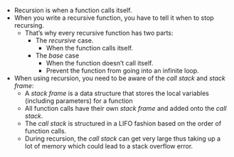- Recursion is when a function calls itself.
- When you write a recursive function, you have to tell it when to stop recursing. 
	- That’s why every recursive function has two parts: 
		- The *recursive* case. 
			- When the function calls itself. 
		- The *base* case 
			- When the function doesn’t call itself.
			- Prevent the function from going into an infinite loop.
- When using recursion, you need to be aware of the *call stack* and *stack frame*:
	- A *stack frame* is a data structure that stores the local variables (including parameters) for a function
	- All function calls have their own *stack frame* and added onto the *call stack*.
	- The *call stack* is structured in a LIFO fashion based on the order of function calls.
	- During recursion, the *call stack* can get very large thus taking up a lot of memory which could lead to a stack overflow error.